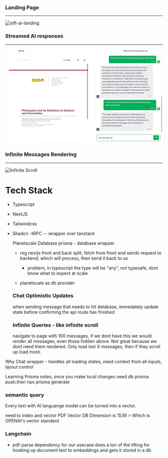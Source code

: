 <!-- This is a [Next.js](https://nextjs.org/) project bootstrapped with [`create-next-app`](https://github.com/vercel/next.js/tree/canary/packages/create-next-app).

## Getting Started

First, run the development server:

```bash
npm run dev
# or
yarn dev
# or
pnpm dev
# or
bun dev
```

Open [http://localhost:3000](http://localhost:3000) with your browser to see the result.

You can start editing the page by modifying `app/page.tsx`. The page auto-updates as you edit the file.

This project uses [`next/font`](https://nextjs.org/docs/basic-features/font-optimization) to automatically optimize and load Inter, a custom Google Font.

## Learn More

<!-- To learn more about Next.js, take a look at the following resources: -->
<!--
- [Next.js Documentation](https://nextjs.org/docs) - learn about Next.js features and API.
- [Learn Next.js](https://nextjs.org/learn) - an interactive Next.js tutorial.

You can check out [the Next.js GitHub repository](https://github.com/vercel/next.js/) - your feedback and contributions are welcome!

## Deploy on Vercel

The easiest way to deploy your Next.js app is to use the [Vercel Platform](https://vercel.com/new?utm_medium=default-template&filter=next.js&utm_source=create-next-app&utm_campaign=create-next-app-readme) from the creators of Next.js.

Check out our [Next.js deployment documentation](https://nextjs.org/docs/deployment) for more details. -->

### Landing Page

---

![sift-ai-landing](public/readmeGifs/sift-ai-landing.gif)

### Streamed AI responses

---

![Infinite Scroll](/public/readmeGifs/ai-response.gif)

### Infinite Messages Rendering

---

![Infinite Scroll](/public/readmeGifs/infinite-message-queries.gif)

# Tech Stack

- Typescript
- NextJS
- Tailwindcss
- Shadcn
  -tRPC -- wrapper over tanstack

  Planetscale Database
  prisma - database wrapper

  - reg nextjs front and back split, fetch from front end sends request to backend, which will process, then send it back to us

    - problem, in typescript the type will be "any", not typesafe, dont know what to expect at scale

  - planetscale as db provider

  ### Chat Optimistic Updates

  when sending message that needs to hit database, immedately update state before confirming the api route has finished

  ### Infinite Queries - like infinite scroll

  navigate to page with 100 messages, if we dont have this we would render all messages, even those hidden above. Not great because we dont need them rendered. Only load last X messages, then if they scroll up load more.

Why Chat wrapper - handles all loading states, need context from all inputs, layout control

Learning Prisma notes, once you make local changes need db prisma push,then npx prisma generate

### semantic query

Every text with AI languange model can be turned into a vector.

need to index and vector PDF
Vector DB Dimension is 1536 > Which is OPENAI's vector standard

### Langchain

- pdf-parse dependency for our usecase
  does a ton of the lifting for hooking up document text to embeddings and gets it stored in a db
